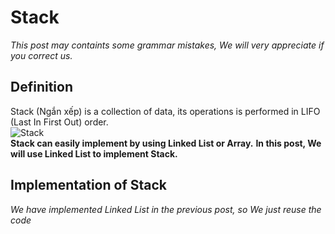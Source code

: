 # Stack
*This post may containts some grammar mistakes, We will very appreciate if you correct us.*

## Definition
Stack (Ngắn xếp) is a collection of data, its operations is performed in LIFO (Last In First Out) order.  
![Stack](https://cafedev.vn/wp-content/uploads/2020/07/cafedev-of-stack.png)  
**Stack can easily implement by using Linked List or Array.**
**In this post, We will use Linked List to implement Stack.**
## Implementation of Stack
*We have implemented Linked List in the previous post, so We just reuse the code*
